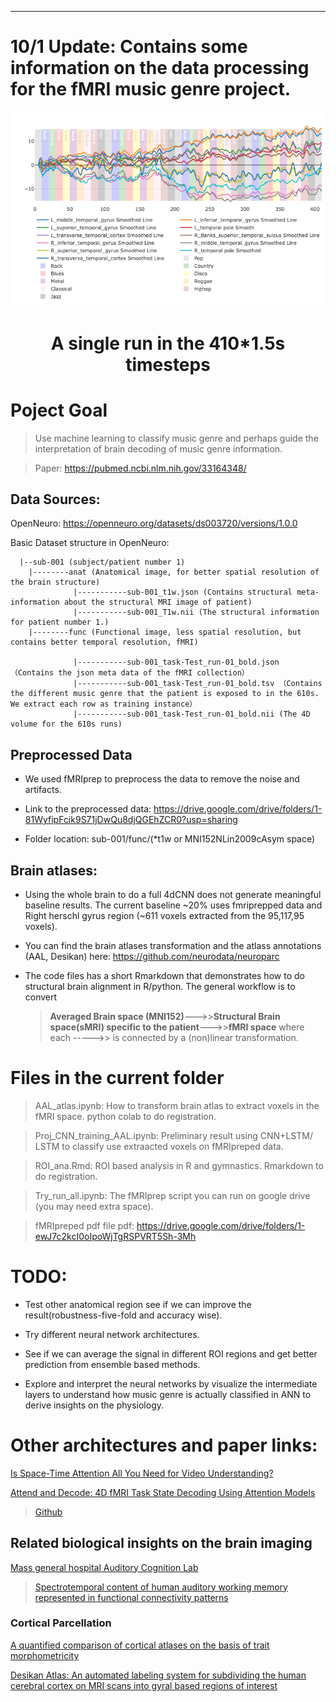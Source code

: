 ---------------------------------------------------------------------------
# **10/1 Update: Contains some information on the data processing for the fMRI music genre project.**

<p align="center">
  <img src="fmri_data.png" alt="A single run in the 410`*`1.5s timesteps"/>
  <h1 align="center">A single run in the 410*1.5s timesteps</h1>
</p>


# Poject Goal
> Use machine learning to classify music genre and perhaps guide the interpretation of brain decoding of music genre information.

> Paper: https://pubmed.ncbi.nlm.nih.gov/33164348/

## Data Sources:
OpenNeuro: https://openneuro.org/datasets/ds003720/versions/1.0.0

Basic Dataset structure in OpenNeuro:

```
  |--sub-001 (subject/patient number 1)
    |--------anat (Anatomical image, for better spatial resolution of the brain structure)
              |-----------sub-001_t1w.json (Contains structural meta-information about the structural MRI image of patient)
              |-----------sub-001_T1w.nii (The structural information for patient number 1.)
    |--------func (Functional image, less spatial resolution, but contains better temporal resolution, fMRI)
    
              |-----------sub-001_task-Test_run-01_bold.json （Contains the json meta data of the fMRI collection）
              |-----------sub-001_task-Test_run-01_bold.tsv （Contains the different music genre that the patient is exposed to in the 610s. We extract each row as training instance）
              |-----------sub-001_task-Test_run-01_bold.nii (The 4D volume for the 610s runs)
```

## Preprocessed Data

- We used fMRIprep to preprocess the data to remove the noise and artifacts.

- Link to the preprocessed data: https://drive.google.com/drive/folders/1-81WyfipFcik9S71jDwQu8djQGEhZCR0?usp=sharing

- Folder location: sub-001/func/(*t1w or MNI152NLin2009cAsym space)

## Brain atlases:

- Using the whole brain to do a full 4dCNN does not generate meaningful baseline results. The current baseline ~20%
uses fmriprepped data and Right herschl gyrus region (~611 voxels extracted from the 95,117,95 voxels).

- You can find the brain atlases transformation and the atlass annotations (AAL, Desikan) here: https://github.com/neurodata/neuroparc 

- The code files has a short Rmarkdown that demonstrates how to do structural brain alignment in R/python. The general workflow
  is to convert
  >**Averaged Brain space (MNI152)**--->>**Structural Brain space(sMRI) specific to the patient**--->>**fMRI space**
  where each ----->> is connected by a (non)linear transformation.

# Files in the current folder

> AAL_atlas.ipynb: How to transform brain atlas to extract voxels in the fMRI space. python colab to do registration.

> Proj_CNN_training_AAL.ipynb: Preliminary result using CNN+LSTM/ LSTM to classify use extraacted voxels on fMRIpreped data.

> ROI_ana.Rmd: ROI based analysis in R and gymnastics. Rmarkdown to do registration.

> Try_run_all.ipynb: The fMRIprep script you can run on google drive (you may need extra space).

> fMRIpreped pdf file pdf: https://drive.google.com/drive/folders/1-ewJ7c2kcI0oIpoWjTgRSPVRT5Sh-3Mh


# **TODO:**
- Test other anatomical region see if we can improve the result(robustness-five-fold and accuracy wise).

- Try different neural network architectures.

- See if we can average the signal in different ROI regions and get better prediction from ensemble based methods.

- Explore and interpret the neural networks by visualize the intermediate layers to understand how music genre is actually
  classified in ANN to derive insights on the physiology.

# Other architectures and paper links:

[Is Space-Time Attention All You Need for Video Understanding?](https://arxiv.org/pdf/2102.05095)

[Attend and Decode: 4D fMRI Task State Decoding Using Attention Models](https://proceedings.mlr.press/v136/nguyen20a/nguyen20a.pdf)
> [Github](https://github.com/LLNL/BAnD/blob/main/band/models/resnet3d.py)

## Related biological insights on the brain imaging

[Mass general hospital Auditory Cognition Lab](https://aclab.martinos.org/research-2/)
> [Spectrotemporal content of human auditory working memory represented in functional connectivity patterns](https://www.nature.com/articles/s42003-023-04675-8)

### Cortical Parcellation
[A quantified comparison of cortical atlases on the basis of trait morphometricity](https://www.sciencedirect.com/science/article/pii/S0010945222003008)

[Desikan Atlas: An automated labeling system for subdividing the human cerebral cortex on MRI scans into gyral based regions of interest](https://pubmed.ncbi.nlm.nih.gov/16530430/)


